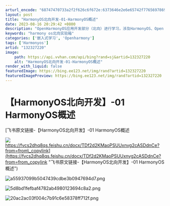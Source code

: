 ```yaml
---
arturl_encode: "68747470733a2f2f626c6f672e:6373646e2e6e65742f77656978696e5f34343336323632382f:61727469636c652f64657461696c732f313332333237323230"
layout: post
title: "HarmonyOS北向开发-01-HarmonyOS概述"
date: 2023-08-16 20:29:42 +0800
description: "OpenHarmonyOS应用开发部分（北向）进行学习，涉及HarmonyOS、Open Harmo"
keywords: "harmony os北向实验箱"
categories: ['嵌入式学习', 'Openharmony']
tags: ['Harmonyos']
artid: "132327220"
image:
    path: https://api.vvhan.com/api/bing?rand=sj&artid=132327220
    alt: "HarmonyOS北向开发-01-HarmonyOS概述"
render_with_liquid: false
featuredImage: https://bing.ee123.net/img/rand?artid=132327220
featuredImagePreview: https://bing.ee123.net/img/rand?artid=132327220
---
```


# 【HarmonyOS北向开发】-01 HarmonyOS概述

[飞书原文链接-【HarmonyOS北向开发】-01 HarmonyOS概述

![](https://i-blog.csdnimg.cn/blog_migrate/cea7f95729ad651ebb3629e5c3c5c7c1.png)
https://fvcs2dhq8qs.feishu.cn/docx/TDf2d2KMaoPSUUxnvg2cASDdnCe?from=from\_copylink](https://fvcs2dhq8qs.feishu.cn/docx/TDf2d2KMaoPSUUxnvg2cASDdnCe?from=from_copylink "飞书原文链接-【HarmonyOS北向开发】-01 HarmonyOS概述")

![a55937099b5047439cdbe3b0947694d7.png](https://i-blog.csdnimg.cn/blog_migrate/00ef0dfbe0958aae86be42cc20e3f6c9.png)

![5d8bd1fefbaf4782ab4980123694c8a2.png](https://i-blog.csdnimg.cn/blog_migrate/9f1d1e8df802f392eb7b38e3e9a73e03.png)

![20ac2ac03f004c7b91c6e58378ff712f.png](https://i-blog.csdnimg.cn/blog_migrate/c62fb7b9a79aa254d71b4f34b10cf135.png)